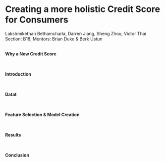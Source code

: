 # Creating a more holistic Credit Score for Consumers
Lakshmikethan Bethamcharla, Darren Jiang, Sheng Zhou, Victor Thai
<br>
Section: B18, Mentors: Brian Duke & Berk Ustun
<br><br>

**Why a New Credit Score** <br>
<br><br>

**Introduction**<br>
<br><br>

**Datat**<br>
<br><br>

**Feature Selection & Model Creation**<br>
<br><br>

**Results**<br>
<br><br>

**Conclusion**<br>
<br><br>
